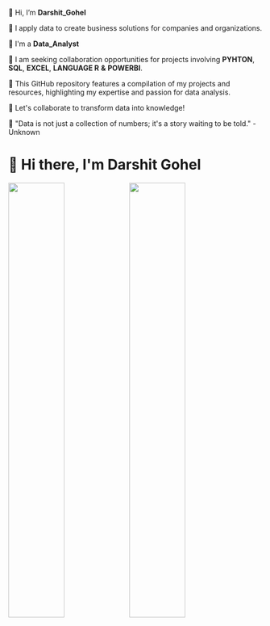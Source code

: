 👋  Hi, I’m **Darshit_Gohel**

👀  I apply data to create business solutions for companies and organizations.

🌱  I'm a **Data_Analyst**

💞️  I am seeking collaboration opportunities for projects involving 
          **PYHTON**, **SQL**, **EXCEL**, **LANGUAGE R** **&** **POWERBI**. 

🌱  This GitHub repository features a compilation of my projects and resources, highlighting my expertise and passion for data analysis. 

👀  Let's collaborate to transform data into knowledge!

💞️  "Data is not just a collection of numbers; it's a story waiting to be told." - Unknown




# 👋 Hi there, I'm Darshit Gohel

<img align="left" width="47%" src="https://github-readme-stats.vercel.app/api?username=GohelTechWhiz&show_icons=true&theme=radical"/>

<img align="left" width="47%" src="https://github-readme-stats.vercel.app/api/top-langs/?username=GohelTechWhiz&layout=compact"/>

